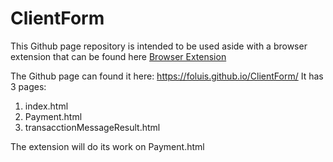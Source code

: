 # ClientForm

This Github page repository is intended to be used aside with a browser extension that can be found here [Browser Extension](https://github.com/foluis/ChromeExtension)

The Github page can found it here: https://foluis.github.io/ClientForm/ It has 3 pages:

1. index.html
2. Payment.html
3. transacctionMessageResult.html

The extension will do its work on Payment.html
